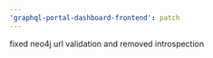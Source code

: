 ```yaml
---
'graphql-portal-dashboard-frontend': patch
---
```


fixed neo4j url validation and removed introspection
